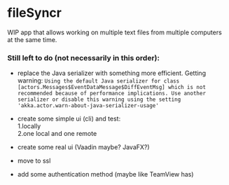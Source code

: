 # fileSyncr

WIP app that allows working on multiple text files from multiple computers at the same time.

### Still left to do (not necessarily in this order):

* replace the Java serializer with something more efficient. Getting warning:
```Using the default Java serializer for class [actors.Messages$EventDataMessage$DiffEventMsg] which is not recommended because of performance implications. Use another serializer or disable this warning using the setting 'akka.actor.warn-about-java-serializer-usage'```

* create some simple ui (cli) and test:<br>
 1.locally <br>
 2.one local and one remote <br>

* create some real ui (Vaadin maybe? JavaFX?)

* move to ssl

* add some authentication method (maybe like TeamView has)

 